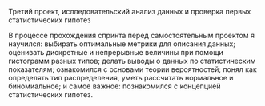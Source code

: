 Третий проект, ислледовательский анализ данных и проверка первых статистических гипотез

В процессе прохождения спринта перед самостоятельным проектом я научился:
выбирать оптимальные метрики для описания данных;
оценивать дискретные и непрерывные величины при помощи гистограмм разных типов;
делать выводы о данных по статистическим показателям;
ознакомился с основами теории вероятностей;
понял как определять тип распределения, уметь рассчитать нормальное и биномиальное;
и самое важное: познакомился с концепцией статистических гипотез.

